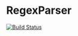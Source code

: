 RegexParser
===========
[![Build Status](https://api.travis-ci.org/almondtools/regexparser.svg)](https://travis-ci.org/almondtools/regexparser)